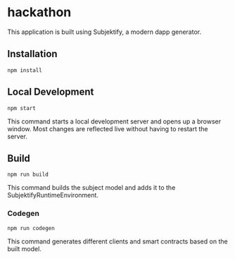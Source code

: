 # hackathon
This application is built using Subjektify, a modern dapp generator.

## Installation

```
npm install
```

## Local Development

```
npm start
```

This command starts a local development server and opens up a browser window. Most changes are reflected live without having to restart the server.

## Build

```
npm run build
```

This command builds the subject model and adds it to the SubjektifyRuntimeEnvironment.

### Codegen

```
npm run codegen
```

This command generates different clients and smart contracts based on the built model.
